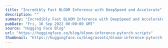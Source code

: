 ```yaml
---
title: "Incredibly Fast BLOOM Inference with DeepSpeed and Accelerate"
description: ""
summary: "Incredibly Fast BLOOM Inference with DeepSpeed and Accelerate This article shows how to get an incre..."
pubDate: "Fri, 16 Sep 2022 00:00:00 GMT"
source: "Hugging Face Blog"
url: "https://huggingface.co/blog/bloom-inference-pytorch-scripts"
thumbnail: "https://huggingface.co/blog/assets/bloom-inference-pytorch-scripts/thumbnail.png"
---
```



